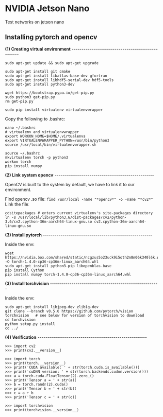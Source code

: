 # NVIDIA Jetson Nano
Test networks on jetson nano

## Installing pytorch and opencv
__(1) Creating virtual environment__ ---------------------------------------------------

```
sudo apt-get update && sudo apt-get upgrade

sudo apt-get install git cmake
sudo apt-get install libatlas-base-dev gfortran
sudo apt-get install libhdf5-serial-dev hdf5-tools
sudo apt-get install python3-dev

wget https://bootstrap.pypa.io/get-pip.py
sudo python3 get-pip.py
rm get-pip.py

sudo pip install virtualenv virtualenvwrapper
```

Copy the following to .bashrc:
```
nano ~/.bashrc
# virtualenv and virtualenvwrapper
export WORKON_HOME=$HOME/.virtualenvs
export VIRTUALENVWRAPPER_PYTHON=/usr/bin/python3
source /usr/local/bin/virtualenvwrapper.sh
```

```
source ~/.bashrc
mkvirtualenv torch -p python3
workon torch
pip install numpy
```

__(2) Link system opencv__ ---------------------------------------------------

OpenCV is built to the system by default, we have to link it to our environment.

Find opencv .so file: `find /usr/local -name "*opencv*" -o -name "*cv2*"`
Link the file:
```
cdsitepackages # enters current virtualenv's site-packages directory
ln -s /usr/local/lib/python3.6/dist-packages/cv2/python-3.6/cv2.cpython-36m-aarch64-linux-gnu.so cv2.cpython-36m-aarch64-linux-gnu.so
```

__(3) Install pytorch__ --------------------------------------------------------

Inside the env:
```
wget https://nvidia.box.com/shared/static/ncgzus5o23uck9i5oth2n8n06k340l6k.whl -O torch-1.4.0-cp36-cp36m-linux_aarch64.whl
sudo apt-get install python3-pip libopenblas-base
pip install Cython
pip install numpy torch-1.4.0-cp36-cp36m-linux_aarch64.whl
```

__(3) Install torchvision__ --------------------------------------------------------

Inside the env:
```
sudo apt-get install libjpeg-dev zlib1g-dev
git clone --branch v0.5.0 https://github.com/pytorch/vision torchvision   # see below for version of torchvision to download
cd torchvision
python setup.py install
cd ../

```

__(4) Verification__ --------------------------------------------------------
```
>>> import cv2
>>> print(cv2.__version__)

>>> import torch
>>> print(torch.__version__)
>>> print('CUDA available: ' + str(torch.cuda.is_available()))
>>> print('cuDNN version: ' + str(torch.backends.cudnn.version()))
>>> a = torch.cuda.FloatTensor(2).zero_()
>>> print('Tensor a = ' + str(a))
>>> b = torch.randn(2).cuda()
>>> print('Tensor b = ' + str(b))
>>> c = a + b
>>> print('Tensor c = ' + str(c))

>>> import torchvision
>>> print(torchvision.__version__)
```
